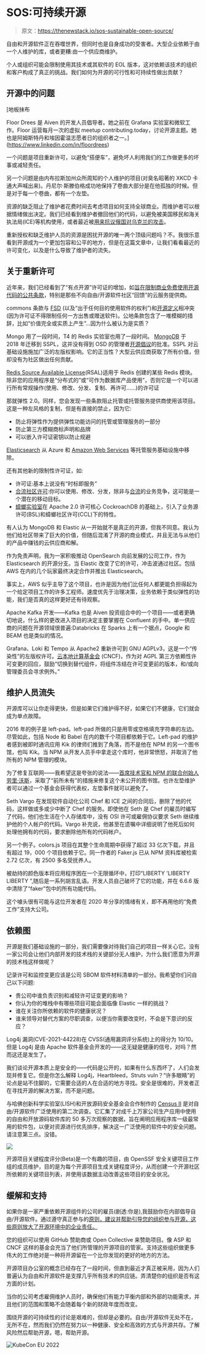 # SOS:可持续开源

> 原文：<https://thenewstack.io/sos-sustainable-open-source/>

自由和开源软件正在吞噬世界，但同时也是自身成功的受害者。大型企业依赖于由一个人维护的库，或者更糟:由一个供应商维护。

个人或组织可能会限制使用其技术或其软件的 EOL 版本，这对依赖该技术的组织和客户构成了真正的挑战。我们如何为开源的可行性和可持续性做出贡献？

## 开源中的问题

 [地板抹布

Floor Drees 是 Aiven 的开发人员倡导者。她之前在 Grafana 实验室和微软工作。Floor 运营每月一次的虚拟 meetup contributing.today，讨论开源主题。她也是阿姆斯特丹和埃因霍温志愿者日的组织者之一。](https://www.linkedin.com/in/floordrees) 

一个问题是项目重新许可，以避免“搭便车”，避免坏人利用我们的工作做更多的坏事或减轻责任。

另一个问题是由内布拉斯加州众所周知的个人维护的项目(对臭名昭著的 XKCD 卡通大声喊出来)。丹尼尔·斯滕伯格成功地保持了卷曲大部分是在他孤独的时候。但是对于每一个卷曲，都有一个左垫。

资源的缺乏阻止了维护者花费时间去考虑项目如何支持全球商业。而维护者可以根据情绪做出决定。我们已经看到维护者撤回他们的代码，以避免被美国移民和海关执法局(ICE)等机构使用，或者最近被[用来抗议俄国对乌克兰的攻击](https://www.bleepingcomputer.com/news/security/big-sabotage-famous-npm-package-deletes-files-to-protest-ukraine-war/)。

重新授权和缺乏维护人员的资源是困扰开源的唯一两个顶级问题吗？不。我很乐意看到开源成为一个更加包容和公平的地方，但是在这篇文章中，让我们看看最近的许可变化，以及是什么导致了维护者的流失。

## 关于重新许可

近年来，我们已经看到了“有点开源”许可证的增加，如[旨在限制商业免费使用开源代码的公共条款](https://www.google.com/url?q=https://commonsclause.com&sa=D&source=docs&ust=1650614210366152&usg=AOvVaw104fwTz-eKkIr1INvjBfY3)，特别是那些不向自由/开源软件社区“回馈”的云服务提供商。

commons 条款与 [FSD](https://directory.fsf.org/wiki/Free_Software_Directory:Requirements) (以及“出于任何目的使用软件的权利”)和[开源定义](https://opensource.org/osd)相冲突(因为许可证不得限制任何一方出售或赠送软件)。公地条款包含了一堆模糊的措辞，比如“价值完全或实质上产生”…因为什么被认为是实质？

Mongo 用了一段时间，T4 的 Redis 实验室也用了一段时间。 [MongoDB](https://www.mongodb.com/cloud/atlas/?utm_content=inline-mention) 于 2018 年迁移到 SSPL，这并没有得到 OSD 的管理者[开源倡议](https://opensource.org/)的批准。SSPL 对云基础设施施加广泛的左版权影响。它的正当性？大型云供应商获取了所有价值，但却没有为社区做出任何贡献。

[Redis Source Available License](https://redis.com/legal/licenses/)(RSAL)适用于 Redis 创建的某些 Redis 模块。除非您的应用程序是“分布式的”或“可作为数据库产品使用”，否则它是一个可以进行所有常规操作(使用、修改、分发、复制、再许可……)的许可证

那就弹性 2.0。同样，您会发现一些条款阻止托管或托管服务提供商使用该项目。这是一种左风格的复制，但是有直接的禁止，因为它:

*   防止将弹性作为提供弹性功能访问的托管或管理服务的一部分
*   防止第三方模糊商标声明和品牌
*   可以嵌入许可证密钥以防止规避

[Elasticsearch](https://www.elastic.co/subscriptions) 从 Azure 和 [Amazon Web Services](https://aws.amazon.com/?utm_content=inline-mention) 等托管服务基础设施中移除。

还有其他新的限制性许可证，如:

*   许可证:基本上说没有“时标即服务”
*   [合流社区许可](https://www.confluent.io/confluent-community-license-faq/):你可以使用、修改、分发，除非与[合流](https://www.confluent.io/?utm_content=inline-mention)的业务竞争，这可能是一个潜在的移动目标。
*   [蟑螂实验室](https://www.cockroachlabs.com/?utm_content=inline-mention)在 Apache 2.0 许可核心 CockroachDB 的基础上，引入了业务源许可(BSL)和蟑螂社区许可(CCL)下的特性。

有人认为 MongoDB 和 Elastic 从一开始就不是真正的开源，但我不同意。我认为他们给社区带来了巨大的价值，但随后混淆了开源的商业模式，并且无法与从他们的产品中赚钱的云供应商和解。

作为免责声明，我为一家积极推动 OpenSearch 向前发展的公司工作，作为 Elasticsearch 的开源分支。当 Elastic 改变了它的许可，冲击波通过社区。包括 AWS 在内的几个玩家最终决定合作并推出 Elasticsearch。

事实上，AWS 似乎主导了这个项目，也许是因为他们比任何人都更能负担得起为一个给定项目工作的许多工程师。速度优先于治理决策，业务依赖于类似弹性的功能，我们是否真的这样更好还有待观察。

Apache Kafka 开发——Kafka 也是 Aiven 投资组合中的一个项目——或者更确切地说，什么样的更改进入项目的决定主要掌握在 Confluent 的手中。单一供应商的问题在开源领域很普遍:Databricks 在 Sparks 上有一个据点，Google 和 BEAM 也是类似的情况。

Grafana、Loki 和 Tempo 从 Apache2 重新许可到 GNU AGPLv3，这是一个“传染性”的左版权许可。[云本地计算基金会](https://cncf.io/?utm_content=inline-mention) (CNCF)，作为对 AGPL 第三方依赖性许可变更的回应，鼓励“切换到替代组件，将组件冻结在许可变更前的版本，和/或向管理委员会寻求例外。”

## 维护人员流失

开源库可以让你走得更快，但是如果它们维护得不好，如果它们不健康，它们就会成为单点故障。

2016 年的例子是 left-pad。left-pad 所做的只是用零或空格填充字符串的左边。尽管如此，包括 Node 和 Babel 在内的数千个项目都依赖于它。Left-pad 的维护者感到被即时通讯应用 Kik 的律师们推到了角落，而不是他在 NPM 的另一个图书馆，也叫 Kik。当 NPM 从开发人员手中拿走这个库时，他非常愤怒，并取消了他所有的 NPM 管理的模块。

为了修复互联网——我希望这是夸张的说法——[首席技术官和 NPM 的联合创始人劳里·沃斯](https://www.linkedin.com/in/seldo/)，采取了“前所未有”的措施来修复这个未公开的图书馆。也许左垫维护者可以通过一个基金会获得代表权，左垫事件就可以避免了。

Seth Vargo 在发现软件自动化公司 Chef 和 ICE 之间的合同后，删除了他的代码，这样做或多或少中断了 Chef 的服务。即使他在 Seth 是 Chef 的雇员时编写了代码，他们也生活在个人存储库中，没有 OSI 许可或雇佣协议要求 Seth 继续维护他的个人帐户的代码。Vargo 补充说，他甚至在遗嘱中详细说明了他死后如何处理他拥有的代码，要求删除他所有的代码帐户。

另一个例子。colors.js 项目在其整个生命周期中获得了超过 33 亿次下载，并且有超过 19，000 个项目依赖于它。同一作者的 Faker.js 已从 NPM 资料库被检索 2.72 亿次，有 2500 多名受抚养人。

被劫持的颜色版本将应用程序困在一个无限循环中，打印“LIBERTY 'LIBERTY LIBERTY ”,随后是一系列胡言乱语。开发人员自己破坏了它的功能，并在 6.6.6 版中清除了“faker”包中的所有功能代码。

这个噱头很有可能与这位开发者在 2020 年分享的情绪有关，即不再用他的“免费工作”支持大公司。

## 依赖图

开源是我们基础设施的一部分，我们需要像对待我们自己的项目一样关心它。没有一家公司会让他们内部开发的技术栈的关键部分无人维护，为什么我们愿意为开源的技术栈这样做呢？

记录许可和监控变更应该是公司 SBOM 软件材料清单的一部分。我希望你们问自己以下问题:

*   贵公司中谁负责识别和减轻许可证变更的影响？
*   你认为你的堆栈中有哪些项目可能会面临像 Elastic 一样的挑战？
*   谁在关注你所依赖的软件的健康状况？
*   谁来领导对替代方案的尽职调查，以便当你需要改变时，不会是下意识的反应？

Log4j 漏洞(CVE-2021-44228)在 CVSS(通用漏洞评分系统)上的得分为 10/10。但是 Log4j 是由 Apache 软件基金会开发的——这无疑是健康的信号，对吗？然而这还是发生了。

我们谈论开源本质上是安全的——代码是公开的，如果有什么东西坏了，人们会发现并修复它。但是你怎么解释 Log4j，Heartbleed，Struts vuln？“许多眼睛”的论点是站不住脚的，它需要合适的人在合适的地方寻找。安全是很难的，开发者正在寻找开源的解决方案，而不是问题。

与哈佛创新科学实验室(LISH)和开放源码安全基金会合作制作的 [Census II](https://linuxfoundation.org/tools/census-ii-of-free-and-open-source-software-application-libraries/) 是对自由/开源软件广泛使用的第二次调查。它汇集了对成千上万家公司生产应用中使用的自由和开放源码软件库的 50 多万次观察的数据，旨在阐明应用程序库一级最常用的软件包，以便对资源进行优先排序，解决这一广泛使用的软件中的安全问题。请注意第三点。没错。

![](img/3a637bb54d4261bab48dd96ad052108e.png)

开源项目关键程度评分(Beta)是一个有趣的项目，由 OpenSSF 安全关键项目工作组的成员维护，目的是为每个开源项目生成关键程度评分，从而创建一个开源社区所依赖的关键项目列表，并使用该数据主动改善这些项目的安全状况。

## 缓解和支持

如果你是一家严重依赖开源组件的公司的雇员(剧透:你是),我鼓励你在内部倡导自由/开源软件。通过遵守真正参与的[原则，建议并帮助引导您的组织参与开源，这些原则放大了开源环境中的企业责任。](https://authentic-participation.readthedocs.io/principles/01-starts-early/)

您的组织可以使用 GitHub 赞助商或 Open Collective 来赞助项目。像 ASP 和 CNCF 这样的基金会充当了他们所管理的开源项目的管家。支持这些组织做更多伟大的工作绝对是一种将开源留在一个比你发现的更好的地方的方法。

开源项目办公室的概念已经存在了一段时间，但直到最近才真正被采用，因为人们普遍认为自由和开源软件是支撑几乎所有技术的供应链。弄清楚你的组织是否有这方面的计划。

当你的公司考虑雇佣维护人员时，确保他们有能力平衡内部和外部的功能需求，并且他们的范围和策略不会随着每个新的财政年度而改变。

围绕开源的可持续性的讨论是艰难的，但却是必要的。自由/开源软件无处不在，无所不在，然而我们仍然在努力以一种健康、安全和高效的方式与开源共存。了解风险然后帮助开源，嗯，帮助开源。

![KubeCon EU 2022](img/3a946f86447e1f058ffa27e8553342db.png)

<svg xmlns:xlink="http://www.w3.org/1999/xlink" viewBox="0 0 68 31" version="1.1"><title>Group</title> <desc>Created with Sketch.</desc></svg>